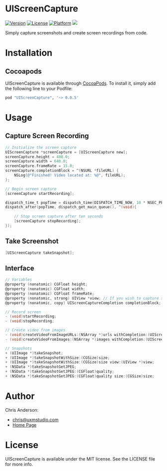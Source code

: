 # UIScreenCapture

[![Version](https://img.shields.io/cocoapods/v/UIScreenCapture.svg?style=flat)](http://cocoapods.org/pods/UIScreenCapture)
[![License](https://img.shields.io/cocoapods/l/UIScreenCapture.svg?style=flat)](http://cocoapods.org/pods/UIScreenCapture)
[![Platform](https://img.shields.io/cocoapods/p/UIScreenCapture.svg?style=flat)](http://cocoapods.org/pods/UIScreenCapture)
![](https://img.shields.io/badge/Supported-iOS8-4BC51D.svg?style=flat-square)

Simply capture screenshots and create screen recordings from code.


# Installation
## Cocoapods
UIScreenCapture is available through [CocoaPods](http://cocoapods.org). To install
it, simply add the following line to your Podfile:

```ruby
pod "UIScreenCapture", '~> 0.0.5'
```

# Usage
## Capture Screen Recording
```objective-c
// Initialize the screen capture
UIScreenCapture *screenCapture = [UIScreenCapture new];
screenCapture.height = 480.0;
screenCapture.width = 640.0;
screenCapture.frameRate = 15.0;
screenCapture.completionBlock = ^(NSURL *fileURL) {
    NSLog(@"Finished! Video located at: %@", fileURL);
};

// Begin screen capture
[screenCapture startRecording];

dispatch_time_t popTime = dispatch_time(DISPATCH_TIME_NOW, 10 * NSEC_PER_SEC);
dispatch_after(popTime, dispatch_get_main_queue(), ^(void){
    
    // Stop screen capture after ten seconds
    [screenCapture stopRecording];
});
```

## Take Screenshot
```objective-c
[UIScreenCapture takeSnapshot];
```

## Interface
```objective-c
// Variables
@property (nonatomic) CGFloat height;
@property (nonatomic) CGFloat width;
@property (nonatomic) CGFloat frameRate;
@property (nonatomic, strong) UIView *view; // If you wish to capture something other than the whole screen
@property (nonatomic, copy) UIScreenCaptureCompletion completionBlock;

// Record screen
- (void)startRecording;
- (void)stopRecording;

// Create video from images
- (void)createVideoFromImageURLs:(NSArray *)urls withCompletion:(UIScreenCaptureCompletion)completion;
- (void)createVideoFromImages:(NSArray *)images withCompletion:(UIScreenCaptureCompletion)completion;

// Snapshots
+ (UIImage *)takeSnapshot;
+ (UIImage *)takeSnapshotWithSize:(CGSize)size;
+ (UIImage *)takeSnapshotWithSize:(CGSize)size view:(UIView *)view;
+ (NSData *)takeSnapshotGetJPEG;
+ (NSData *)takeSnapshotGetJPEG:(CGFloat)quality;
+ (NSData *)takeSnapshotGetJPEG:(CGFloat)quality size:(CGSize)size;

```

# Author
Chris Anderson:
- chris@uxmstudio.com
- [Home Page](http://uxmstudio.com)

# License

UIScreenCapture is available under the MIT license. See the LICENSE file for more info.